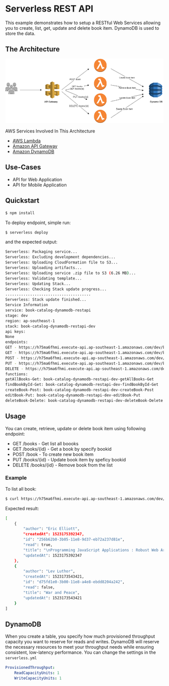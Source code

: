 # Serverless REST API

This example demonstrates how to setup a RESTful Web Services allowing you to create, list, get, update and delete book item. DynamoDB is used to store the data.

## The Architecture

![Big picture](/img/serverless-arc.png?raw=true)

AWS Services Involved In This Architecture
* [AWS Lambda](https://aws.amazon.com/lambda/)
* [Amazon API Gateway](https://aws.amazon.com/api-gateway/)
* [Amazon DynamoDB](https://aws.amazon.com/dynamodb/)

## Use-Cases

- API for Web Application
- API for Mobile Application

## Quickstart

```bash
$ npm install
```

To deploy endpoint, simple run:

```bash
$ serverless deploy
```

and the expected output:

```bash
Serverless: Packaging service...
Serverless: Excluding development dependencies...
Serverless: Uploading CloudFormation file to S3...
Serverless: Uploading artifacts...
Serverless: Uploading service .zip file to S3 (6.26 MB)...
Serverless: Validating template...
Serverless: Updating Stack...
Serverless: Checking Stack update progress...
......................................
Serverless: Stack update finished...
Service Information
service: book-catalog-dynamodb-restapi
stage: dev
region: ap-southeast-1
stack: book-catalog-dynamodb-restapi-dev
api keys:
None
endpoints:
GET - https://h75ma6fhmi.execute-api.ap-southeast-1.amazonaws.com/dev/books
GET - https://h75ma6fhmi.execute-api.ap-southeast-1.amazonaws.com/dev/books/{id}
POST - https://h75ma6fhmi.execute-api.ap-southeast-1.amazonaws.com/dev/book
PUT - https://h75ma6fhmi.execute-api.ap-southeast-1.amazonaws.com/dev/books/{id}
DELETE - https://h75ma6fhmi.execute-api.ap-southeast-1.amazonaws.com/dev/books/{id}
functions:
getAllBooks-Get: book-catalog-dynamodb-restapi-dev-getAllBooks-Get
findBookById-Get: book-catalog-dynamodb-restapi-dev-findBookById-Get
createBook-Post: book-catalog-dynamodb-restapi-dev-createBook-Post
editBook-Put: book-catalog-dynamodb-restapi-dev-editBook-Put
deleteBook-Delete: book-catalog-dynamodb-restapi-dev-deleteBook-Delete
```

## Usage

You can create, retrieve, update or delete book item using following endpoint:

- GET /books - Get list all boooks
- GET /books/{id} - Get a book by specify bookid
- POST /book - To create new book item
- PUT /books/{id} - Update book item by speficy bookid
- DELETE /books/{id} - Remove book from the list

### Example 

To list all book:

```bash
$ curl https://h75ma6fhmi.execute-api.ap-southeast-1.amazonaws.com/dev/books
```

Expected result:

```bash
[
    {
        "author": "Eric Elliott",
        "createdAt": 1523175392347,
        "id": "256b62b0-3b05-11e8-9d37-eb72a237d81e",
        "read": true,
        "title": "\nProgramming JavaScript Applications : Robust Web Architecture with Node, HTML5, and Modern JS Libraries",
        "updatedAt": 1523175392347
    },
    {
        "author": "Lev Luthor",
        "createdAt": 1523173543421,
        "id": "d75fd1e0-3b00-11e8-a4e8-ebdd8204a242",
        "read": false,
        "title": "War and Peace",
        "updatedAt": 1523173543421
    }
]
```

## DynamoDB
When you create a table, you specify how much provisioned throughput capacity you want to reserve for reads and writes. DynamoDB will reserve the necessary resources to meet your throughput needs while ensuring consistent, low-latency performance. You can change the settings in the `serverless.yml`

```yaml
ProvisionedThroughput:
    ReadCapacityUnits: 1
    WriteCapacityUnits: 1
```
